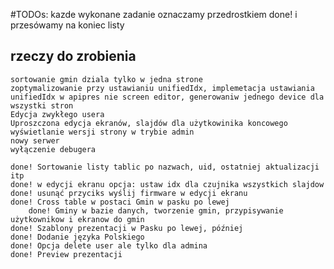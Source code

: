 #TODOs: kazde wykonane zadanie oznaczamy przedrostkiem done! i przesówamy na koniec listy
## rzeczy do zrobienia 
	sortowanie gmin dziala tylko w jedna strone
	zoptymalizowanie przy ustawianiu unifiedIdx, implemetacja ustawiania unifiedIdx w apipres nie screen editor, generowaniw jednego device dla wszystki stron
	Edycja zwykłego usera
	Uproszczona edycja ekranów, slajdów dla użytkowinika koncowego
	wyświetlanie wersji strony w trybie admin
	nowy serwer
	wyłączenie debugera

	done! Sortowanie listy tablic po nazwach, uid, ostatniej aktualizacji itp
	done! w edycji ekranu opcja: ustaw idx dla czujnika wszystkich slajdow
	done! usunąć przyciks wyślij firmware w edycji ekranu
	done! Cross table w postaci Gmin w pasku po lewej
		done! Gminy w bazie danych, tworzenie gmin, przypisywanie użytkownikow i ekranow do gmin
	done! Szablony prezentacji w Pasku po lewej, później 
	done! Dodanie języka Polskiego
	done! Opcja delete user ale tylko dla admina
	done! Preview prezentacji
